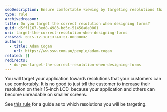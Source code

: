 ```yaml
---
seoDescription: Ensure comfortable viewing by targeting resolutions that cater to your customers' devices, rather than demanding they upgrade their screens.
type: rule
archivedreason:
title: Do you target the correct resolution when designing forms?
guid: d5ff1167-3ed8-4983-bd5c-51450a0a0061
uri: target-the-correct-resolution-when-designing-forms
created: 2015-12-18T13:40:21.0000000Z
authors:
  - title: Adam Cogan
    url: https://ww.ssw.com.au/people/adam-cogan
related: []
redirects:
  - do-you-target-the-correct-resolution-when-designing-forms
---
```


You will target your application towards resolutions that your customers can use comfortably. It is no good to just tell the customer to increase their resolution on their 15-inch LCD  because your application and others can become unreadable on smaller screens.

<!--endintro-->

See [this rule](/do-you-design-your-web-pages-to-work-on-mobile-tablets-screens-aka-responsive-web-design) for a guide as to which resolutions you will be targeting.
